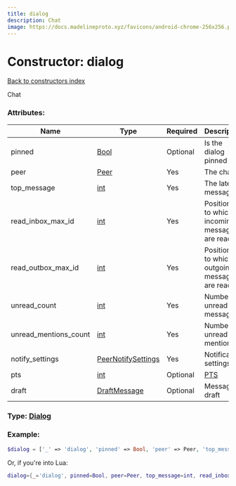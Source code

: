 ```yaml
---
title: dialog
description: Chat
image: https://docs.madelineproto.xyz/favicons/android-chrome-256x256.png
---
```

# Constructor: dialog  
[Back to constructors index](index.md)



Chat

### Attributes:

| Name     |    Type       | Required | Description |
|----------|---------------|----------|-------------|
|pinned|[Bool](../types/Bool.md) | Optional|Is the dialog pinned|
|peer|[Peer](../types/Peer.md) | Yes|The chat|
|top\_message|[int](../types/int.md) | Yes|The latest message ID|
|read\_inbox\_max\_id|[int](../types/int.md) | Yes|Position up to which all incoming messages are read.|
|read\_outbox\_max\_id|[int](../types/int.md) | Yes|Position up to which all outgoing messages are read.|
|unread\_count|[int](../types/int.md) | Yes|Number of unread messages|
|unread\_mentions\_count|[int](../types/int.md) | Yes|Number of unread mentions|
|notify\_settings|[PeerNotifySettings](../types/PeerNotifySettings.md) | Yes|Notification settings|
|pts|[int](../types/int.md) | Optional|[PTS](https://core.telegram.org/api/updates)|
|draft|[DraftMessage](../types/DraftMessage.md) | Optional|Message draft|



### Type: [Dialog](../types/Dialog.md)


### Example:

```php
$dialog = ['_' => 'dialog', 'pinned' => Bool, 'peer' => Peer, 'top_message' => int, 'read_inbox_max_id' => int, 'read_outbox_max_id' => int, 'unread_count' => int, 'unread_mentions_count' => int, 'notify_settings' => PeerNotifySettings, 'pts' => int, 'draft' => DraftMessage];
```  


Or, if you're into Lua:

```lua
dialog={_='dialog', pinned=Bool, peer=Peer, top_message=int, read_inbox_max_id=int, read_outbox_max_id=int, unread_count=int, unread_mentions_count=int, notify_settings=PeerNotifySettings, pts=int, draft=DraftMessage}

```


